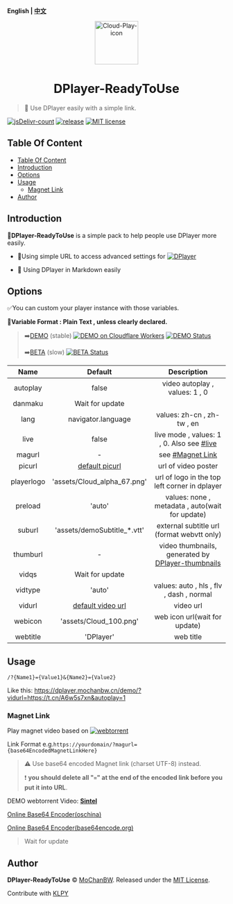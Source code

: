 <b>English | [中文](./README_zh.md)</b>

<p align="center">
<img src="https://cdn.jsdelivr.net/gh/MoChanBW/DPlayer-ReadyToUse/assets/Cloud_Play.png" alt="Cloud-Play-icon" width="100" >
</p>
<h1 align="center">DPlayer-ReadyToUse</h1>

> :dart: Use DPlayer easily with a simple link.

  [![jsDelivr-count](https://img.shields.io/jsdelivr/gh/hm/MoChanBW/DPlayer-ReadyToUse?color=%23e84d3d&logo=jsDelivr&style=flat-square)](https://www.jsdelivr.com/package/gh/MoChanBW/DPlayer-ReadyToUse) [![release](https://img.shields.io/github/v/release/MoChanBW/DPlayer-ReadyToUse?include_prereleases&style=flat-square&logo=Github)](https://github.com/MoChanBW/DPlayer-ReadyToUse/releases/) [![MIT license](https://img.shields.io/github/license/MoChanBW/DPlayer-ReadyToUse?style=flat-square)](https://github.com/MoChanBW/DPlayer-ReadyToUse/blob/master/LICENSE)

## Table Of Content

- [Table Of Content](#table-of-content)
- [Introduction](#introduction)
- [Options](#options)
- [Usage](#usage)
  - [Magnet Link](#magnet-link)
- [Author](#author)

## Introduction

:balloon:**DPlayer-ReadyToUse** is a simple pack to help people use DPlayer more easily.

* :rocket:Using simple URL to access advanced settings for [![DPlayer](https://img.shields.io/badge/Github-MoePlayer%2FDPlayer-FFAF00?logo=Github&style=flat-square)](https://github.com/MoePlayer/DPlayer/)

* :beginner: Using DPlayer in Markdown easily
  
## Options

:white_check_mark:You can custom your player instance with those variables.

:pencil:**Variable Format : Plain Text , unless clearly declared.**

> :arrow_right:[DEMO](https://dplayer.mochanbw.cn/demo/) (stable) [![DEMO on Cloudflare Workers](https://img.shields.io/badge/DEMO%20on-Cloudflare%20Workers-f38020?logo=cloudflare&logoColor=f38020&style=flat-square)](https://dplayer.mochanbw.cn/demo/) [![DEMO Status](https://img.shields.io/uptimerobot/status/m784729343-649b372cd0c06203a3e597ca?label=DEMO%20status&logo=statuspage&logoColor=44CC11&style=flat-square)](https://stats.mochanbw.cn)
>
> :arrow_right:[BETA](https://dplayer.mochanbw.cn/) (slow) [![BETA Status](https://img.shields.io/uptimerobot/status/m784624816-909fad502274ad089ac56ba8?label=BETA%20status&logo=statuspage&logoColor=44CC11&style=flat-square)](https://stats.mochanbw.cn)

|    Name    |            Default            |                                              Description                                              |
|:----------:|:-----------------------------:|:-----------------------------------------------------------------------------------------------------:|
|  autoplay  |             false             |                                    video autoplay , values: 1 , 0                                     |
|  danmaku   |        Wait for update        |                                                                                                       |
|    lang    |      navigator.language       |                                      values: zh-cn , zh-tw , en                                       |
|    live    |             false             |          live mode , values: 1 , 0. Also see [#live](https://dplayer.js.org/guide.html#live)          |
|   magurl   |               -               |                                   see [#Magnet Link](#magnet-link)                                    |
|   picurl   |   [default picurl][picurl]    |                                          url of video poster                                          |
| playerlogo |  'assets/Cloud_alpha_67.png'  |                             url of logo in the top left corner in dplayer                             |
|  preload   |            'auto'             |                            values: none , metadata , auto(wait for update)                            |
|   suburl   |  'assets/demoSubtitle_*.vtt'  |                              external subtitle url (format webvtt only)                               |
|  thumburl  |               -               | video thumbnails, generated by [DPlayer-thumbnails](https://github.com/MoePlayer/DPlayer-thumbnails/) |
|   vidqs    |        Wait for update        |                                                                                                       |
|  vidtype   |            'auto'             |                               values: auto , hls , flv , dash , normal                                |
|   vidurl   | [default video url][videourl] |                                               video url                                               |
|  webicon   |    'assets/Cloud_100.png'     |                                     web icon url(wait for update)                                     |
|  webtitle  |           'DPlayer'           |                                               web title                                               |

## Usage

`/?{Name1}={Value1}&{Name2}={Value2}`

Like this: <https://dplayer.mochanbw.cn/demo/?vidurl=https://t.cn/A6w5s7xn&autoplay=1>

### Magnet Link

Play magnet video based on [![webtorrent](https://img.shields.io/badge/Github-webtorrent%2Fwebtorrent-35B44F?logo=Github&style=flat-square)](https://github.com/webtorrent/webtorrent)

Link Format e.g.`https://yourdomain/?magurl={base64EncodedMagnetLinkHere}`

> :warning: Use base64 encoded Magnet link (charset UTF-8) instead.
>
> :heavy_exclamation_mark: **you should delete all "`=`" at the end of the encoded link before you put it into URL**.

DEMO webtorrent Video: **[Sintel](https://dplayer.mochanbw.cn/demo/?magurl=bWFnbmV0Oj94dD11cm46YnRpaDowOGFkYTVhN2E2MTgzYWFlMWUwOWQ4MzFkZjY3NDhkNTY2MDk1YTEwJmRuPVNpbnRlbCZ0cj11ZHAlM2ElMmYlMmZ0cmFja2VyLm9wZW50cmFja3Iub3JnJTNhMTMzNyZ0cj11ZHAlM2ElMmYlMmZleHBsb2RpZS5vcmclM2E2OTY5JnRyPXVkcCUzYSUyZiUyZnRyYWNrZXIuZW1waXJlLWpzLnVzJTNhMTMzNyZ0cj13c3MlM2ElMmYlMmZ0cmFja2VyLmJ0b3JyZW50Lnh5eiZ0cj13c3MlM2ElMmYlMmZ0cmFja2VyLm9wZW53ZWJ0b3JyZW50LmNvbSZ0cj13c3MlM2ElMmYlMmZ0cmFja2VyLmZhc3RjYXN0Lm56JndzPWh0dHBzJTNhJTJmJTJmd2VidG9ycmVudC5pbyUyZnRvcnJlbnRzJTJm)**

[Online Base64 Encoder(oschina)](https://tool.oschina.net/encrypt?type=3)

[Online Base64 Encoder(base64encode.org)](https://www.base64encode.org/)

> Wait for update

## Author

**DPlayer-ReadyToUse** © [MoChanBW](https://github.com/MoChanBW/). Released under the [MIT License](./LICENSE).

Contribute with [KLPY](https://github.com/KLPY-shuai/)

[picurl]:https://consumer-img.huawei.com/content/dam/huawei-cbg-site/common/mkt/pdp/phones/p40-pro-plus/images/design/design-intro-e-plus.jpg
[videourl]:https://consumer.huawei.com/content/dam/huawei-cbg-site/common/mkt/pdp/phones/p40-pro-plus/images/intro/tvc/video-e-plus.webm
